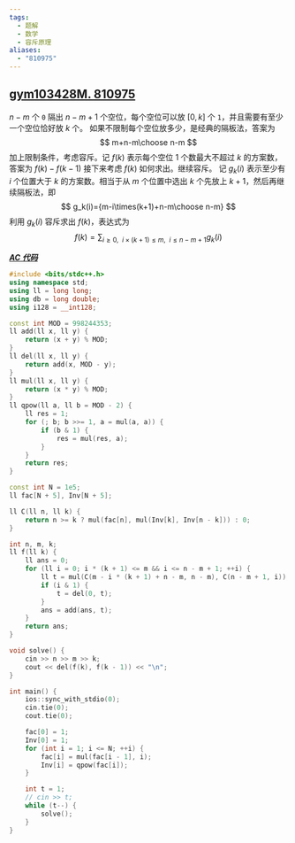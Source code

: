 ```yaml
---
tags:
  - 题解
  - 数学
  - 容斥原理
aliases:
  - "810975"
---
```

## [gym103428M. 810975](https://codeforces.com/gym/103428/problem/M)

$n-m$ 个 $\texttt{0}$ 隔出 $n-m+1$ 个空位，每个空位可以放 $[0,k]$ 个 $\texttt{1}$，并且需要有至少一个空位恰好放 $k$ 个。
如果不限制每个空位放多少，是经典的隔板法，答案为
$$
m+n-m\choose n-m
$$
加上限制条件，考虑容斥。记 $f(k)$ 表示每个空位 $1$ 个数最大不超过 $k$ 的方案数，答案为 $f(k)-f(k-1)$
接下来考虑 $f(k)$ 如何求出。继续容斥。
记 $g_k(i)$ 表示至少有 $i$ 个位置大于 $k$ 的方案数。相当于从 $m$ 个位置中选出 $k$ 个先放上 $k+1$，然后再继续隔板法，即
$$
g_k(i)={m-i\times(k+1)+n-m\choose n-m}
$$
利用 $g_k(i)$ 容斥求出 $f(k)$，表达式为
$$
f(k) = \sum_{i\ge0,\ \ i\times(k+1)\le m,\ \ i\le n-m+1} g_k(i)
$$

[***AC 代码***](https://codeforces.com/gym/103428/submission/337212003)

```cpp
#include <bits/stdc++.h>
using namespace std;
using ll = long long;
using db = long double;
using i128 = __int128;

const int MOD = 998244353;
ll add(ll x, ll y) {
    return (x + y) % MOD;
}
ll del(ll x, ll y) {
    return add(x, MOD - y);
}
ll mul(ll x, ll y) {
    return (x * y) % MOD;
}
ll qpow(ll a, ll b = MOD - 2) {
    ll res = 1;
    for (; b; b >>= 1, a = mul(a, a)) {
        if (b & 1) {
            res = mul(res, a);
        }
    }
    return res;
}

const int N = 1e5;
ll fac[N + 5], Inv[N + 5];

ll C(ll n, ll k) {
    return n >= k ? mul(fac[n], mul(Inv[k], Inv[n - k])) : 0;
}

int n, m, k;
ll f(ll k) {
    ll ans = 0;
    for (ll i = 0; i * (k + 1) <= m && i <= n - m + 1; ++i) {
        ll t = mul(C(m - i * (k + 1) + n - m, n - m), C(n - m + 1, i));
        if (i & 1) {
            t = del(0, t);
        }
        ans = add(ans, t);
    }
    return ans;
}

void solve() {
    cin >> n >> m >> k;
    cout << del(f(k), f(k - 1)) << "\n";
}

int main() {
    ios::sync_with_stdio(0);
    cin.tie(0);
    cout.tie(0);

    fac[0] = 1;
    Inv[0] = 1;
    for (int i = 1; i <= N; ++i) {
        fac[i] = mul(fac[i - 1], i);
        Inv[i] = qpow(fac[i]);
    }

    int t = 1;
    // cin >> t;
    while (t--) {
        solve();
    }
}
```
